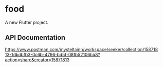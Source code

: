 # food

A new Flutter project.

## API Documentation

https://www.postman.com/mysteltainn/workspace/seeker/collection/15871813-1dbdbfb3-0c6b-4796-bd5f-081b52106bb8?action=share&creator=15871813

